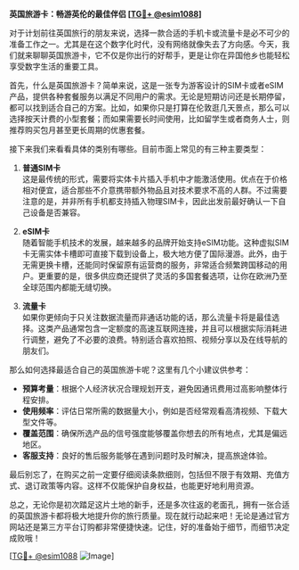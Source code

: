 **英国旅游卡：畅游英伦的最佳伴侣 [[TG💪+ @esim1088](https://t.me/s/esim1088)]**

对于计划前往英国旅行的朋友来说，选择一款合适的手机卡或流量卡是必不可少的准备工作之一。尤其是在这个数字化时代，没有网络就像失去了方向感。今天，我们就来聊聊英国旅游卡，它不仅是你出行的好帮手，更是让你在异国他乡也能轻松享受数字生活的重要工具。

首先，什么是英国旅游卡？简单来说，这是一张专为游客设计的SIM卡或者eSIM产品，提供各种套餐服务以满足不同用户的需求。无论是短期访问还是长期停留，都可以找到适合自己的方案。比如，如果你只是打算在伦敦逛几天景点，那么可以选择按天计费的小型套餐；而如果需要长时间使用，比如留学生或者商务人士，则推荐购买包月甚至更长周期的优惠套餐。

接下来我们来看看具体的类别有哪些。目前市面上常见的有三种主要类型：

1. **普通SIM卡**  
   这是最传统的形式，需要将实体卡片插入手机中才能激活使用。优点在于价格相对便宜，适合那些不介意携带额外物品且对技术要求不高的人群。不过需要注意的是，并非所有手机都支持插入物理SIM卡，因此出发前最好确认一下自己设备是否兼容。

2. **eSIM卡**  
   随着智能手机技术的发展，越来越多的品牌开始支持eSIM功能。这种虚拟SIM卡无需实体卡槽即可直接下载到设备上，极大地方便了国际漫游。此外，由于无需更换卡槽，还能同时保留原有运营商的服务，非常适合频繁跨国移动的用户。更重要的是，很多供应商还提供了灵活的多国套餐选项，让你在欧洲乃至全球范围内都能无缝切换。

3. **流量卡**  
   如果你更倾向于只关注数据流量而非通话功能的话，那么流量卡将是最佳选择。这类产品通常包含一定额度的高速互联网连接，并且可以根据实际消耗进行调整，避免了不必要的浪费。特别适合喜欢拍照、视频分享以及在线导航的朋友们。

那么如何选择最适合自己的英国旅游卡呢？这里有几个小建议供参考：
- **预算考量**：根据个人经济状况合理规划开支，避免因通讯费用过高影响整体行程安排。
- **使用频率**：评估日常所需的数据量大小，例如是否经常观看高清视频、下载大型文件等。
- **覆盖范围**：确保所选产品的信号强度能够覆盖你想去的所有地点，尤其是偏远地区。
- **客服支持**：良好的售后服务能够在遇到问题时及时解决，提高旅途体验。

最后别忘了，在购买之前一定要仔细阅读条款细则，包括但不限于有效期、充值方式、退订政策等内容。这样不仅能保护自身权益，也能更好地利用资源。

总之，无论你是初次踏足这片土地的新手，还是多次往返的老面孔，拥有一张合适的英国旅游卡都将极大地提升你的旅行质量。现在就行动起来吧！无论是通过官方网站还是第三方平台订购都非常便捷快速。记住，好的准备始于细节，而细节决定成败哦！

[[TG💪+ @esim1088](https://t.me/s/esim1088) ![Image](https://i.postimg.cc/4NQfJmqS/Snipaste-2025-05-13-00-14-12.png)]